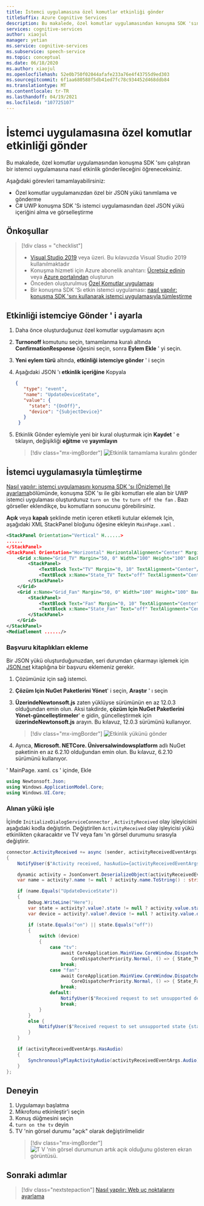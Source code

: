 ```yaml
---
title: İstemci uygulamasına özel komutlar etkinliği gönder
titleSuffix: Azure Cognitive Services
description: Bu makalede, özel komutlar uygulamasından konuşma SDK 'sını çalıştıran bir istemci uygulamasına nasıl etkinlik gönderileceğini öğreneceksiniz.
services: cognitive-services
author: xiaojul
manager: yetian
ms.service: cognitive-services
ms.subservice: speech-service
ms.topic: conceptual
ms.date: 06/18/2020
ms.author: xiaojul
ms.openlocfilehash: 52e0b750f02044afafe233a76e4f43755d9ed303
ms.sourcegitcommit: 6f1aa680588f5db41ed7fc78c934452d468ddb84
ms.translationtype: MT
ms.contentlocale: tr-TR
ms.lasthandoff: 04/19/2021
ms.locfileid: "107725107"
---
```

# <a name="send-custom-commands-activity-to-client-application"></a>İstemci uygulamasına özel komutlar etkinliği gönder

Bu makalede, özel komutlar uygulamasından konuşma SDK 'sını çalıştıran bir istemci uygulamasına nasıl etkinlik gönderileceğini öğreneceksiniz.

Aşağıdaki görevleri tamamlayabilirsiniz:

- Özel komutlar uygulamanızdan özel bir JSON yükü tanımlama ve gönderme
- C# UWP konuşma SDK 'Sı istemci uygulamasından özel JSON yükü içeriğini alma ve görselleştirme

## <a name="prerequisites"></a>Önkoşullar
> [!div class = "checklist"]
> * [Visual Studio 2019](https://visualstudio.microsoft.com/downloads/) veya üzeri. Bu kılavuzda Visual Studio 2019 kullanılmaktadır
> * Konuşma hizmeti için Azure abonelik anahtarı: [Ücretsiz edinin](overview.md#try-the-speech-service-for-free) veya [Azure portalından](https://portal.azure.com) oluşturun
> * Önceden oluşturulmuş [Özel Komutlar uygulaması](quickstart-custom-commands-application.md)
> * Bir konuşma SDK 'Sı etkin istemci uygulaması: [nasıl yapılır: konuşma SDK 'sını kullanarak istemci uygulamasıyla tümleştirme](./how-to-custom-commands-setup-speech-sdk.md)

## <a name="setup-send-activity-to-client"></a>Etkinliği istemciye Gönder ' i ayarla 
1. Daha önce oluşturduğunuz özel komutlar uygulamasını açın
1. **Turnonoff** komutunu seçin, tamamlanma kuralı altında **ConfirmationResponse** öğesini seçin, sonra **Eylem Ekle** ' yi seçin.
1. **Yeni eylem türü** altında, **etkinliği istemciye gönder** ' i seçin
1. Aşağıdaki JSON 'ı **etkinlik içeriğine** Kopyala
   ```json
   {
      "type": "event",
      "name": "UpdateDeviceState",
      "value": {
        "state": "{OnOff}",
        "device": "{SubjectDevice}"
      }
    }
   ```
1. Etkinlik Gönder eylemiyle yeni bir kural oluşturmak için **Kaydet** ' e tıklayın, değişikliği **eğitme** ve **yayımlayın**

   > [!div class="mx-imgBorder"]
   > ![Etkinlik tamamlama kuralını gönder](media/custom-commands/send-activity-to-client-completion-rules.png)

## <a name="integrate-with-client-application"></a>İstemci uygulamasıyla tümleştirme

[Nasıl yapılır: istemci uygulamasını konuşma SDK 'sı (Önizleme) Ile ayarlama](./how-to-custom-commands-setup-speech-sdk.md)bölümünde, konuşma SDK 'sı ile gibi komutları ele alan bir UWP istemci uygulaması oluşturdunuz `turn on the tv` `turn off the fan` . Bazı görseller eklendikçe, bu komutların sonucunu görebilirsiniz.

**Açık** veya **kapalı** şeklinde metin içeren etiketli kutular eklemek Için, aşağıdaki XML StackPanel bloğunu öğesine ekleyin `MainPage.xaml` .

```xml
<StackPanel Orientation="Vertical" H......>
......
</StackPanel>
<StackPanel Orientation="Horizontal" HorizontalAlignment="Center" Margin="20">
    <Grid x:Name="Grid_TV" Margin="50, 0" Width="100" Height="100" Background="LightBlue">
        <StackPanel>
            <TextBlock Text="TV" Margin="0, 10" TextAlignment="Center"/>
            <TextBlock x:Name="State_TV" Text="off" TextAlignment="Center"/>
        </StackPanel>
    </Grid>
    <Grid x:Name="Grid_Fan" Margin="50, 0" Width="100" Height="100" Background="LightBlue">
        <StackPanel>
            <TextBlock Text="Fan" Margin="0, 10" TextAlignment="Center"/>
            <TextBlock x:Name="State_Fan" Text="off" TextAlignment="Center"/>
        </StackPanel>
    </Grid>
</StackPanel>
<MediaElement ....../>
```

### <a name="add-reference-libraries"></a>Başvuru kitaplıkları ekleme

Bir JSON yükü oluşturduğunuzdan, seri durumdan çıkarmayı işlemek için [JSON.net](https://www.newtonsoft.com/json) kitaplığına bir başvuru eklemeniz gerekir.

1. Çözümünüz için sağ istemci.
1. **Çözüm Için NuGet Paketlerini Yönet**' i seçin, **Araştır** ' ı seçin 
1. **ÜzerindeNewtonsoft.js** zaten yüklüyse sürümünün en az 12.0.3 olduğundan emin olun. Aksi takdirde, **çözüm Için NuGet Paketlerini Yönet-güncelleştirmeler**' e gidin, güncelleştirmek için **üzerindeNewtonsoft.js** arayın. Bu kılavuz, 12.0.3 sürümünü kullanıyor.

    > [!div class="mx-imgBorder"]
    > ![Etkinlik yükünü gönder](media/custom-commands/send-activity-to-client-json-nuget.png)

1. Ayrıca, **Microsoft. NETCore. Üniversalwindowsplatform** adlı NuGet paketinin en az 6.2.10 olduğundan emin olun. Bu kılavuz, 6.2.10 sürümünü kullanıyor.

' MainPage. xaml. cs ' içinde, Ekle

```C#
using Newtonsoft.Json; 
using Windows.ApplicationModel.Core;
using Windows.UI.Core;
```

### <a name="handle-the-received-payload"></a>Alınan yükü işle

İçinde `InitializeDialogServiceConnector` , `ActivityReceived` olay işleyicisini aşağıdaki kodla değiştirin. Değiştirilen `ActivityReceived` olay işleyicisi yükü etkinlikten çıkaracaktır ve TV veya fanı 'ın görsel durumunu sırasıyla değiştirir.

```C#
connector.ActivityReceived += async (sender, activityReceivedEventArgs) =>
{
    NotifyUser($"Activity received, hasAudio={activityReceivedEventArgs.HasAudio} activity={activityReceivedEventArgs.Activity}");

    dynamic activity = JsonConvert.DeserializeObject(activityReceivedEventArgs.Activity);
    var name = activity?.name != null ? activity.name.ToString() : string.Empty;

    if (name.Equals("UpdateDeviceState"))
    {
        Debug.WriteLine("Here");
        var state = activity?.value?.state != null ? activity.value.state.ToString() : string.Empty;
        var device = activity?.value?.device != null ? activity.value.device.ToString() : string.Empty;

        if (state.Equals("on") || state.Equals("off"))
        {
            switch (device)
            {
                case "tv":
                    await CoreApplication.MainView.CoreWindow.Dispatcher.RunAsync(
                        CoreDispatcherPriority.Normal, () => { State_TV.Text = state; });
                    break;
                case "fan":
                    await CoreApplication.MainView.CoreWindow.Dispatcher.RunAsync(
                        CoreDispatcherPriority.Normal, () => { State_Fan.Text = state; });
                    break;
                default:
                    NotifyUser($"Received request to set unsupported device {device} to {state}");
                    break;
            }
        }
        else { 
            NotifyUser($"Received request to set unsupported state {state}");
        }
    }

    if (activityReceivedEventArgs.HasAudio)
    {
        SynchronouslyPlayActivityAudio(activityReceivedEventArgs.Audio);
    }
};
```

## <a name="try-it-out"></a>Deneyin

1. Uygulamayı başlatma
1. Mikrofonu etkinleştir'i seçin
1. Konuş düğmesini seçin
1. `turn on the tv` deyin
1. TV 'nin görsel durumu "açık" olarak değiştirilmelidir
   > [!div class="mx-imgBorder"]
   > ![T V 'nin görsel durumunun artık açık olduğunu gösteren ekran görüntüsü.](media/custom-commands/send-activity-to-client-turn-on-tv.png)

## <a name="next-steps"></a>Sonraki adımlar

> [!div class="nextstepaction"]
> [Nasıl yapılır: Web uç noktalarını ayarlama](./how-to-custom-commands-setup-web-endpoints.md)

